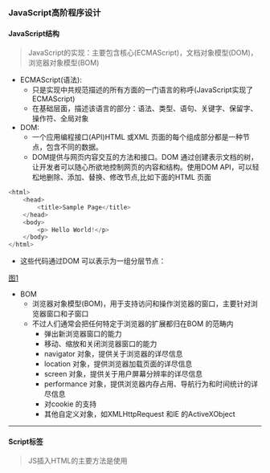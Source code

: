 ### JavaScript高阶程序设计

#### JavaScript结构
> JavaScript的实现：主要包含核心(ECMAScript)，文档对象模型(DOM)，浏览器对象模型(BOM)

- ECMAScript(语法):
  - 只是实现中共规范描述的所有方面的一门语言的称呼(JavaScript实现了ECMAScript)
  - 在基础层面，描述该语言的部分：语法、类型、语句、关键字、保留字、操作符、全局对象
- DOM:
  - 一个应用编程接口(API)HTML 或XML 页面的每个组成部分都是一种节点，包含不同的数据。
  - DOM提供与网页内容交互的方法和接口。DOM 通过创建表示文档的树，让开发者可以随心所欲地控制网页的内容和结构。使用DOM API，可以轻松地删除、添加、替换、修改节点,比如下面的HTML 页面

```javaScript
<html> 
    <head> 
        <title>Sample Page</title> 
    </head> 
    <body> 
        <p> Hello World!</p> 
    </body> 
</html> 
```
- 这些代码通过DOM 可以表示为一组分层节点：

[图1](图1.png)

- BOM
  - 浏览器对象模型(BOM)，用于支持访问和操作浏览器的窗口，主要针对浏览器窗口和子窗口
  - 不过人们通常会把任何特定于浏览器的扩展都归在BOM 的范畴内
    - 弹出新浏览器窗口的能力
    - 移动、缩放和关闭浏览器窗口的能力
    - navigator 对象，提供关于浏览器的详尽信息
    - location 对象，提供浏览器加载页面的详尽信息
    - screen 对象，提供关于用户屏幕分辨率的详尽信息
    - performance 对象，提供浏览器内存占用、导航行为和时间统计的详尽信息
    - 对cookie 的支持
    - 其他自定义对象，如XMLHttpRequest 和IE 的ActiveXObject
---
#### Script标签
> JS插入HTML的主要方法是使用<script>元素

- 注意：**外部 JavaScript 文件的扩展名是.js。这不是必需的，因为浏览器不会检查所包含 JavaScript 文件的扩展名。这就为使用服务器端脚本语言动态生成 JavaScript 代码，或者在浏览器中将JavaScript 扩展语言（如TypeScript，或React 的JSX）转译为JavaScript提供了可能性，不过要注意，服务器经常会根据文件扩展来确定响应的正确MIME 类型。如果不打算使用.js 扩展名，一定要确保服务器能返回正确的MIME 类型**

- 其中<script>标签中有8个属性：async、charset、crossorigin、defer、integrity、language（废弃）、src、type
  - async:表示应该立即开始下载脚本，但不能阻止其他页面动作,比如下载资源或等待其他脚本加载，**只对外部脚本文件有效**。
  - crossorigin:配置相关请求的CORS（跨源资源共享）设置。默认不使用CORS
    - 参数: anonymous（配置文件侵权不必设置凭据标志）、use-credentials（设置凭据标志，意味着出站请求会包含凭据）。
  - defer:表示脚本可以延迟到文档完全被解析和显示之后再执行**只对外部脚本文件有效**。
  - src：表示包含要执行的代码的外部文件
  - type:代替language,始终都是"text/javascript",JavaScript 文件的 MIME 类型通常是"application/x-javascript"，不过给type 属性这个值有可能导致脚本被忽略，在非 IE 的浏览器中有效的其他值还有"application/javascript"和"application/ecmascript"。这个值是module，则代码会被当成ES6 模块，而且只有这时候代码中才能出现import 和export 关键字
